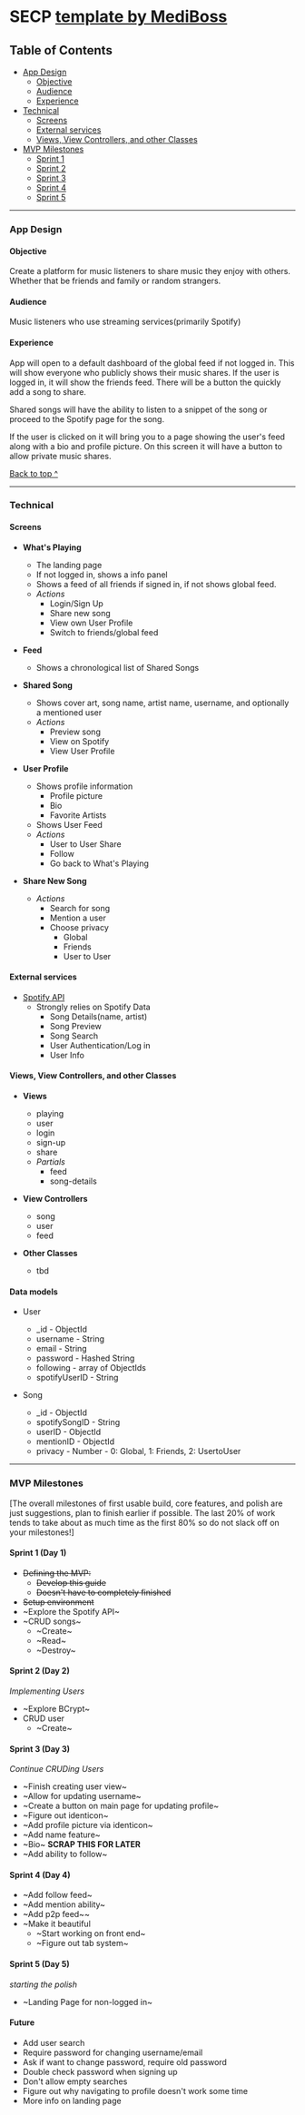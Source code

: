 # SECP [template by MediBoss](https://github.com/MediBoss/SECP)

## Table of Contents
  * [App Design](#app-design)
    * [Objective](#objective)
    * [Audience](#audience)
    * [Experience](#experience)
  * [Technical](#technical)
    * [Screens](#Screens)
    * [External services](#external-services)
    * [Views, View Controllers, and other Classes](#Views-View-Controllers-and-other-Classes)
  * [MVP Milestones](#mvp-milestones)
    * [Sprint 1](#Day-1)
    * [Sprint 2](#Day-2)
    * [Sprint 3](#Day-3)
    * [Sprint 4](#Day-4)
    * [Sprint 5](#Day-5)

---

### App Design

#### Objective
Create a platform for music listeners to share music they enjoy with others. Whether that be friends and family or random strangers.

#### Audience
Music listeners who use streaming services(primarily Spotify)

#### Experience
App will open to a default dashboard of the global feed if not logged in. This will show everyone who publicly shows their music shares.  If the user is logged in, it will show the friends feed. There will be a button the quickly add a song to share.

Shared songs will have the ability to listen to a snippet of the song or proceed to the Spotify page for the song.

If the user is clicked on it will bring you to a page showing the user's feed along with a bio and profile picture.  On this screen it will have a button to allow private music shares.




[Back to top ^](#)

---

### Technical


#### Screens
* __What's Playing__
    * The landing page
    * If not logged in, shows a info panel
    * Shows a feed of all friends if signed in, if not shows global feed.
    * *Actions*
        * Login/Sign Up
        * Share new song
        * View own User Profile
        * Switch to friends/global feed


* __Feed__
    * Shows a chronological list of Shared Songs


* __Shared Song__
    * Shows cover art, song name, artist name, username, and optionally a mentioned user
    * *Actions*
        * Preview song
        * View on Spotify
        * View User Profile


* __User Profile__
    * Shows profile information
        * Profile picture
        * Bio
        * Favorite Artists
    * Shows User Feed
    * *Actions*
        * User to User Share
        * Follow
        * Go back to What's Playing


* __Share New Song__
    * *Actions*
        * Search for song
        * Mention a user
        * Choose privacy
            * Global
            * Friends
            * User to User


#### External services
* [Spotify API](https://developer.spotify.com/documentation/web-api/)
    * Strongly relies on Spotify Data
        * Song Details(name, artist)
        * Song Preview
        * Song Search
        * User Authentication/Log in
        * User Info


#### Views, View Controllers, and other Classes
* **Views**
    * playing
    * user
    * login
    * sign-up
    * share
    * _Partials_
        * feed
        * song-details


* **View Controllers**
    * song
    * user
    * feed


* **Other Classes**
  * tbd


#### Data models
* User
    * \_id - ObjectId
    * username - String
    * email - String
    * password - Hashed String
    * following - array of ObjectIds
    * spotifyUserID - String


* Song
    * \_id - ObjectId
    * spotifySongID - String
    * userID - ObjectId
    * mentionID - ObjectId
    * privacy - Number - 0: Global, 1: Friends, 2: UsertoUser


----

### MVP Milestones
[The overall milestones of first usable build, core features, and polish are just suggestions, plan to finish earlier if possible. The last 20% of work tends to take about as much time as the first 80% so do not slack off on your milestones!]

#### Sprint 1 (Day 1)

* ~~Defining the MVP:~~
    * ~~Develop this guide~~
    * ~~Doesn't have to completely finished~~
* ~~Setup environment~~
* ~Explore the Spotify API~
* ~CRUD songs~
    * ~Create~
    * ~Read~
    * ~Destroy~


#### Sprint 2 (Day 2)
_Implementing Users_
* ~Explore BCrypt~
* CRUD user
    * ~Create~


#### Sprint 3 (Day 3)
_Continue CRUDing Users_
* ~Finish creating user view~
* ~Allow for updating username~
* ~Create a button on main page for updating profile~
* ~Figure out identicon~
* ~Add profile picture via identicon~
* ~Add name feature~
* ~Bio~ __SCRAP THIS FOR LATER__
* ~Add ability to follow~

#### Sprint 4 (Day 4)

* ~Add follow feed~
* ~Add mention ability~
* ~Add p2p feed~~
* ~Make it beautiful
    * ~Start working on front end~
    * ~Figure out tab system~


#### Sprint 5 (Day 5)
_starting the polish_
* ~Landing Page for non-logged in~

#### Future
* Add user search
* Require password for changing username/email
* Ask if want to change password, require old password
* Double check password when signing up
* Don't allow empty searches
* Figure out why navigating to profile doesn't work some time
* More info on landing page
